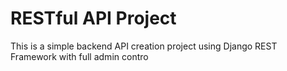# RESTful API Project
This is a simple backend API creation project using Django REST Framework with full admin contro
